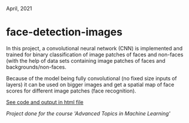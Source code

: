 April, 2021

# face-detection-images

In this project, a convolutional neural network (CNN) is implemented and trained for binary classification of image patches of faces and non-faces (with the help of data sets containing image patches of faces and backgrounds/non-faces.

Because of the model being fully convolutional (no fixed size inputs of layers) it can be used on bigger images and get a spatial map of face scores for different image patches (face recognition).

[See code and output in html file](https://rawcdn.githack.com/shamalle/face-detection-images/f0058326d323d7ca18125f1d95a75457603769be/face-detection-images.html)


_Project done for the course 'Advanced Topics in Machine Learning'_
